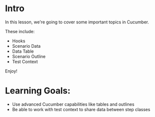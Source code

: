 # Intro
In this lesson, we're going to cover some important topics in Cucumber.

These include:
-  Hooks
-  Scenario Data
-  Data Table
-  Scenario Outline
-  Test Context

Enjoy!
# Learning Goals:
- Use advanced Cucumber capabilities like tables and outlines
- Be able to work with test context to share data between step classes